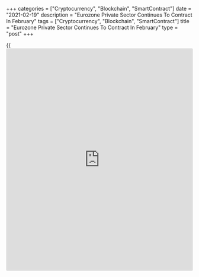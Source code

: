 +++
categories = ["Cryptocurrency", "Blockchain", "SmartContract"]
date = "2021-02-19"
description = "Eurozone Private Sector Continues To Contract In February"
tags = ["Cryptocurrency", "Blockchain", "SmartContract"]
title = "Eurozone Private Sector Continues To Contract In February"
type = "post"
+++

{{<iframe id="large-banner" src="https://www.bounty.group/#slide=5.0" width="100%" height="600" scrolling="no" style="border: 0px solid rgb(216, 221, 230); border-radius: 3px;">}}

The euro area private sector continued to contract in February, as
extended lockdown measures weighed on the service sector, flash survey
results from IHS Markit showed on Friday.

The composite output index rose to 48.1 in February from 47.8 in
January. The expected reading was 48.0.

The score has been below 50.0 for the fourth consecutive month
suggesting contraction. The survey revealed that the service sector
downturn was offset by faster manufacturing growth.

The services Purchasing Managers' Index fell to 44.7 from 45.4 a month
ago. Economists had forecast a reading of 45.9.

On the other hand, the manufacturing PMI surged to a 36-month high of
57.7 from 54.8 in the previous month. This was above consensus forecast
of 54.3.

Ongoing COVID-19 lockdown measures dealt a further blow to the
eurozone's service sector in February, adding to the likelihood of GDP
falling again in the first quarter, Chris Williamson, chief
[business][1] economist at IHS Markit said.

The deterioration in output was driven by the service sector. In
contrast, manufacturing output growth accelerated to the fastest since
October.

Business expectations improved to the highest for nearly three years as
companies looked ahead to vaccine roll-outs.

However, surging demand and constrained supply contributed to a further
marked rise in prices during the month. Average prices paid for inputs
by manufacturers rose at a rate not seen since 2011. At the same time, a
more moderate rise in costs was seen in the service sector.

Overall average rates charged for both goods and services were unchanged
in February.  
  
France's private sector shrank at a faster pace in February. The
composite output index fell to a three-month low of 45.2 in February
from 47.7 in January.  
  
Service providers posted another decline in activity, while
manufacturers saw a moderate expansion. The services PMI dropped sharply
to 43.6 from 47.3 in January. The score was forecast to fall marginally
to 47.0.

The manufacturing PMI came in at 55.0 in February, up from 51.6 in
January. The expected score was 51.4.

Meanwhile, Germany's private sector expanded further driven by the
strong rebound in manufacturing despite increasing supply-side
pressures.

The composite output index rose to 51.3 in February from 50.8 in
January. Economists had forecast the score to fall to 50.5.

While Covid-19 lockdown measures continued to weigh on activity across
large parts of the services [economy][2], factories reported strong and
accelerated growth due in part to surging export orders.

The manufacturing PMI surged to a 36-month high of 60.6 from 57.1 in
January. The score was above economists' forecast of 56.5.

Meanwhile, the services PMI fell to a 9-month low of 45.9 from 46.7 in
the previous month. This was below the expected 46.5.

For comments and feedback [contact](https://www.playgroundfx.com/contact/): editorial@rtt[news](https://www.letsplayfx.com/blog/forex-news-website/).com

[Economic News][2]

 **What parts of the world are seeing the best (and worst) economic
performances lately? Click[here][3] to check out our [Econ Scorecard][3]
and find out! See up-to-the-moment [ranking](https://www.playgroundfx.com/blog/crypto-exchange-ranking/)s for the best and worst
performers in [GDP][4], [unemployment rate][5], [inflation][6] and much
more.**

   1. www.rtt[news](https://www.letsplayfx.com/blog/forex-news-website/).com/Content/Business.aspx
   2. www.rtt[news](https://www.letsplayfx.com/blog/forex-news-website/).com/Content/EconomicNews.aspx
   3. www.rtt[news](https://www.letsplayfx.com/blog/forex-news-website/).com/economic-scorecard/world-rank/PPI/highest-performance.aspx
   4. www.rtt[news](https://www.letsplayfx.com/blog/forex-news-website/).com/economic-scorecard/world-rank/GDP/highest-performance.aspx
   5. www.rtt[news](https://www.letsplayfx.com/blog/forex-news-website/).com/economic-scorecard/world-rank/unemployment-rate/lowest-performance.aspx
   6. www.rtt[news](https://www.letsplayfx.com/blog/forex-news-website/).com/economic-scorecard/world-rank/CPI/highest-performance.aspx